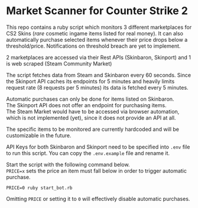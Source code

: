 # Market Scanner for Counter Strike 2

This repo contains a ruby script which monitors 3 different marketplaces for CS2 Skins (_rare_ cosmetic ingame items listed for real money). It can also automatically purchase selected items whenever their price drops below a threshold/price. Notifications on threshold breach are yet to implement.

2 marketplaces are accessed via their Rest APIs (Skinbaron, Skinport) and 1 is web scraped (Steam Community Market)

The script fetches data from Steam and Skinbaron every 60 seconds.
Since the Skinport API caches its endpoints for 5 minutes and heavily limits request rate (8 requests per 5 minutes) its data is fetched every 5 minutes.

Automatic purchases can only be done for items listed on Skinbaron.  
The Skinport API does not offer an endpoint for purchasing items.  
The Steam Market would have to be accessed via browser automation, which is not implemented (yet), since it does not provide an API at all.

The specific items to be monitored are currently hardcoded and will be customizable in the future.

API Keys for both Skinbaron and Skinport need to be specified into `.env` file to run this script. You can copy the `.env.example` file and rename it.

Start the script with the following command below.  
`PRICE=x` sets the price an item must fall below in order to trigger automatic purchase.  

`PRICE=0 ruby start_bot.rb`

Omitting `PRICE` or setting it to `0` will effectively disable automatic purchases.
